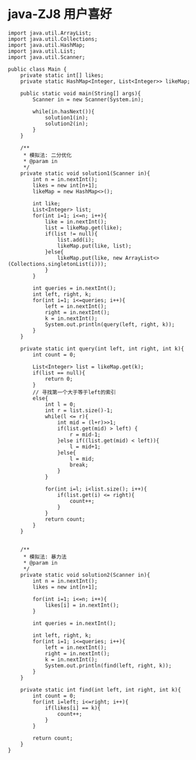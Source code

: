 # java-ZJ8 用户喜好


    import java.util.ArrayList;
    import java.util.Collections;
    import java.util.HashMap;
    import java.util.List;
    import java.util.Scanner;
    
    public class Main {
        private static int[] likes;
        private static HashMap<Integer, List<Integer>> likeMap;
    
        public static void main(String[] args){
            Scanner in = new Scanner(System.in);
    
            while(in.hasNext()){
                solution1(in);
                solution2(in);
            }
        }
    
        /**
         * 模拟法: 二分优化
         * @param in
         */
        private static void solution1(Scanner in){
            int n = in.nextInt();
            likes = new int[n+1];
            likeMap = new HashMap<>();
            
            int like;
            List<Integer> list;
            for(int i=1; i<=n; i++){
                like = in.nextInt();
                list = likeMap.get(like);
                if(list != null){
                    list.add(i);
                    likeMap.put(like, list);
                }else{
                    likeMap.put(like, new ArrayList<>(Collections.singletonList(i)));
                }
            }
    
            int queries = in.nextInt();
            int left, right, k;
            for(int i=1; i<=queries; i++){
                left = in.nextInt();
                right = in.nextInt();
                k = in.nextInt();
                System.out.println(query(left, right, k));
            }
        }
    
        private static int query(int left, int right, int k){
            int count = 0;
    
            List<Integer> list = likeMap.get(k);
            if(list == null){
                return 0;
            }
            // 寻找第一个大于等于left的索引
            else{
                int l = 0;
                int r = list.size()-1;
                while(l <= r){
                    int mid = (l+r)>>1;
                    if(list.get(mid) > left) {
                        r = mid-1;
                    }else if((list.get(mid) < left)){
                        l = mid+1;
                    }else{
                        l = mid;
                        break;
                    }
                }
    
                for(int i=l; i<list.size(); i++){
                    if(list.get(i) <= right){
                        count++;
                    }
                }
                return count;
            }
        }
    
        
        /**
         * 模拟法: 暴力法
         * @param in
         */
        private static void solution2(Scanner in){
            int n = in.nextInt();
            likes = new int[n+1];
    
            for(int i=1; i<=n; i++){
                likes[i] = in.nextInt();
            }
    
            int queries = in.nextInt();
    
            int left, right, k;
            for(int i=1; i<=queries; i++){
                left = in.nextInt();
                right = in.nextInt();
                k = in.nextInt();
                System.out.println(find(left, right, k));
            }
        }
    
        private static int find(int left, int right, int k){
            int count = 0;
            for(int i=left; i<=right; i++){
                if(likes[i] == k){
                    count++;
                }
            }
    
            return count;
        }
    }

  

